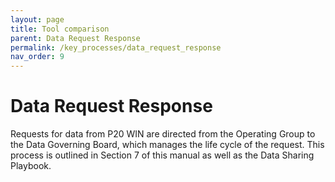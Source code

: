 ```yaml
---
layout: page
title: Tool comparison
parent: Data Request Response
permalink: /key_processes/data_request_response
nav_order: 9
---
```


# Data Request Response

Requests for data from P20 WIN are directed from the Operating Group to the Data Governing Board, which manages the life cycle of the request. This process is outlined in Section 7 of this manual as well as the Data Sharing Playbook.